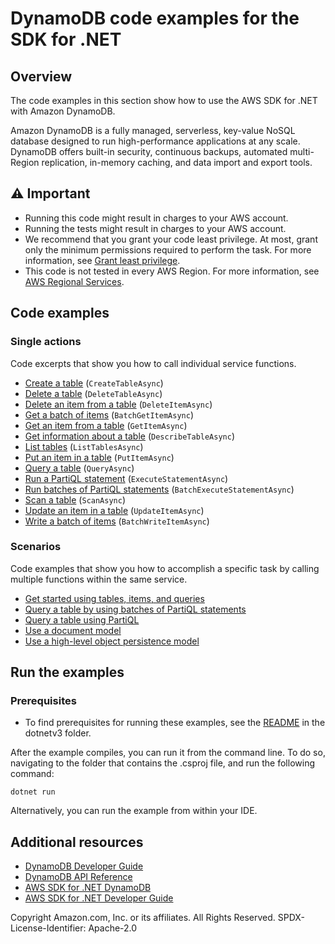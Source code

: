 # DynamoDB code examples for the SDK for .NET

## Overview
The code examples in this section show how to use the AWS SDK for .NET with Amazon DynamoDB.

Amazon DynamoDB is a fully managed, serverless, key-value NoSQL database designed to run high-performance applications at any scale. DynamoDB offers built-in security, continuous backups, automated multi-Region replication, in-memory caching, and data import and export tools.

## ⚠️ Important
* Running this code might result in charges to your AWS account.
* Running the tests might result in charges to your AWS account.
* We recommend that you grant your code least privilege. At most, grant only the minimum permissions required to perform the task. For more information, see [Grant least privilege](https://docs.aws.amazon.com/IAM/latest/UserGuide/best-practices.html#grant-least-privilege).
* This code is not tested in every AWS Region. For more information, see [AWS Regional Services](https://aws.amazon.com/about-aws/global-infrastructure/regional-product-services).

## Code examples

### Single actions
Code excerpts that show you how to call individual service functions.

* [Create a table](scenarios/DynamoDB_Basics/DynamoDB_Basics_Scenario/DynamoDB_Basics.cs) (`CreateTableAsync`)
* [Delete a table](scenarios/DynamoDB_Basics/DynamoDB_Basics_Scenario/DynamoDB_Basics.cs) (`DeleteTableAsync`)
* [Delete an item from a table](scenarios/DynamoDB_Basics/DynamoDB_Basics_Scenario/DynamoDB_Basics.cs) (`DeleteItemAsync`)
* [Get a batch of items](low-level-api/LowLevelBatchGet/LowLevelBatchGet.cs) (`BatchGetItemAsync`)
* [Get an item from a table](scenarios/DynamoDB_Basics/DynamoDB_Basics_Scenario/DynamoDB_Basics.cs) (`GetItemAsync`)
* [Get information about a table](low-level-api/LowLevelTableExample/LowLevelTableExample.cs) (`DescribeTableAsync`)
* [List tables](low-level-api/LowLevelTableExample/LowLevelTableExample.cs) (`ListTablesAsync`)
* [Put an item in a table](scenarios/DynamoDB_Basics/DynamoDB_Basics_Scenario/DynamoDB_Basics.cs) (`PutItemAsync`)
* [Query a table](scenarios/DynamoDB_Basics/DynamoDB_Basics_Scenario/DynamoDB_Basics.cs) (`QueryAsync`)
* [Run a PartiQL statement](scenarios/PartiQL_Basics_Scenario/PartiQL_Basics_Scenario/PartiQLMethods.cs) (`ExecuteStatementAsync`)
* [Run batches of PartiQL statements](scenarios/PartiQL_Basics_Scenario/PartiQL_Basics_Scenario/PartiQLMethods.cs) (`BatchExecuteStatementAsync`)
* [Scan a table](scenarios/DynamoDB_Basics/DynamoDB_Basics_Scenario/DynamoDB_Basics.cs) (`ScanAsync`)
* [Update an item in a table](scenarios/DynamoDB_Basics/DynamoDB_Basics_Scenario/DynamoDB_Basics.cs) (`UpdateItemAsync`)
* [Write a batch of items](scenarios/DynamoDB_Basics/DynamoDB_Basics_Scenario/DynamoDB_Basics.cs) (`BatchWriteItemAsync`)

### Scenarios
Code examples that show you how to accomplish a specific task by calling multiple functions within the same service.
* [Get started using tables, items, and queries](scenarios/DynamoDB_Basics/DynamoDB_Basics_Scenario/DynamoDB_Basics.cs)
* [Query a table by using batches of PartiQL statements](scenarios/PartiQL_Batch_Scenario/PartiQL_Batch_Scenario/PartiQLBatchMethods.cs)
* [Query a table using PartiQL](scenarios/PartiQL_Basics_Scenario/PartiQL_Basics_Scenario/PartiQLMethods.cs)
* [Use a document model](mid-level-api)
* [Use a high-level object persistence model](high-level-api)

## Run the examples

### Prerequisites
* To find prerequisites for running these examples, see the
  [README](../README.md#Prerequisites) in the dotnetv3 folder.

After the example compiles, you can run it from the command line. To do so,
navigating to the folder that contains the .csproj file, and run the following
command:

```
dotnet run
```

Alternatively, you can run the example from within your IDE.

## Additional resources
* [DynamoDB Developer Guide](http://docs.aws.amazon.com/amazondynamodb/latest/developerguide/)
* [DynamoDB API Reference](http://docs.aws.amazon.com/amazondynamodb/latest/APIReference/)
* [AWS SDK for .NET DynamoDB](https://docs.aws.amazon.com/sdkfornet/v3/apidocs/items/DynamoDBv2/NDynamoDBv2.html)
* [AWS SDK for .NET Developer Guide](https://docs.aws.amazon.com/sdk-for-net/v3/developer-guide/welcome.html)

Copyright Amazon.com, Inc. or its affiliates. All Rights Reserved. SPDX-License-Identifier: Apache-2.0